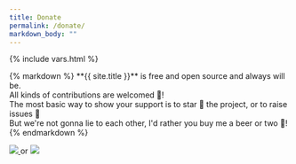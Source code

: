 ```yaml
---
title: Donate
permalink: /donate/
markdown_body: ""
---
```

{% include vars.html %}

<div class="markdown-body">{% markdown %}
**{{ site.title }}** is free and open source and always will be.<br />
All kinds of contributions are welcomed 🙌!<br />
The most basic way to show your support is to star 🌟 the project, or to raise issues 💬<br />
But we're not gonna lie to each other, I'd rather you buy me a beer or two 🍻!
{% endmarkdown %}<span></span></div>

<p>
  <a class="Beerpay" target="_blank" href="https://beerpay.io/ftpgrab/ftpgrab">
    <img src="https://beerpay.io/ftpgrab/ftpgrab/badge.svg?style=beer-square" />
  </a> or <a class="Paypal" target="_blank" href="https://www.paypal.com/cgi-bin/webscr?cmd=_s-xclick&hosted_button_id={{ site.paypal-button-id }}">
    <img src="{{ site.baseurl }}/img/paypal.png" />
  </a>
</p>